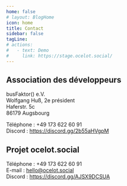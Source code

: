 ```yaml
---
home: false
# layout: BlogHome
icon: home
title: Contact
sidebar: false
tagLine: 
# actions:
#   - text: Demo
#     link: https://stage.ocelot.social/
---
```

## Association des développeurs

busFaktor() e.V.  
Wolfgang Huß, 2e président  
Haferstr. 5c  
86179 Augsbourg  

Téléphone : +49 173 622 60 91  
Discord : <https://discord.gg/2b55aHVgpM>

## Projet ocelot.social

Téléphone : +49 173 622 60 91  
E-mail : <hello@ocelot.social>  
Discord : <https://discord.gg/AJSX9DCSUA>
